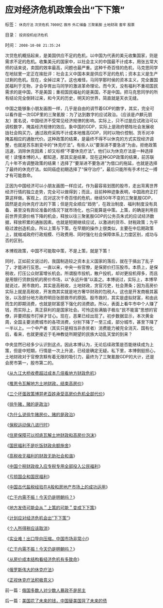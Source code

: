 # 应对经济危机政策会出“下下策”

标签： `休克疗法` `次贷危机` `7000亿` `救市` `外汇储备` `三聚氰胺` `土地财政` `套牢` `股票` 

目录： `投资投机经济危机`

时间： `2008-10-08 21:35:24`

次贷危机概括起来，是美国供应不足的危机，以中国为代表的美元收集国家，则是需求不足的危机。收集美元的国家中，以社会主义的中国最不计成本，用张五常大师的话来说，卖国的效率最高，问题也最严重。这种千奇百怪的危机，马克思同学在地狱里一定正在挨批评：社会主义中国本来是供应不足的危机；资本主义是生产过剩的危机。现在，全掉过来了。这也难怪，马同学那时侯的资本主义，完全置国民福利于无物，才会孕育出马同学的激进革命理论。而今天，没有福利不重视国民需求的是中国，不是美国；重视国民福祉的是美国，不是中国。把马克思同学的所有结论完全倒转过来，和今天的历史，明天的世界，简直就是天衣无缝。

中国之能够象小朋友画图一样，几乎是自由的调节着GDP的数字，其实，完全可以看作是一次GDP里的三聚氰胺：为了达到数字的应试政治。（应该是卢麒元朋友）匿名说，中国经济不受常见经济规律的影响。实际上，只不过是应试政治可以调校数字，掩盖经济规律的效应。象中国的GDP，实际上是政府牺牲社会发展收拢社会购买力，通过政府采购不计成本地推高GDP，同时以物价控制、货币对冲掩盖相应的通胀代价。这种政策的结果，是最终不得不以休克的方式实现经济调整，也就是苏东剧变中的“休克疗法”。有些人以“要渐进不要急进”为由，拒绝政策迅速，消除休克因素；却又标榜“不要休克疗法”。他们以为休克疗法是一种选择呢！读懂本博的人，都知道，那其实是结果，现在这种GDP政策的结果，前苏联几十年不肯调整政策的结果！选择了“要渐进不要急进”为借口的拖延，也就是选择了最终的休克疗法。如同癌症初期选择了“保守治疗”，最后只能所有手术付之一搏才有可能救命。

正因为中国经济可以小朋友画图一样应试，作为最容易划图的股市，走出背离世界经济行情的独立走势，完全可以做得到；而且，目前种种迹象表明，中国政府正打算这样做。客观上，应对这次千奇百怪的危机，继续50年不变的三聚氰胺GDP，固然是走向休克疗法的下策；但是完全顺应“趋势”，在政治制度、福利制度没有具备、甚至没有舆论准备的情况下就市场化，也只能算是中策。上策，的确是利用目前世界资源价格下降的机会，释放以往三聚氰胺GDP的公务员朱式的应试经济数据，释放积累的通胀因素。也就是短期继续应试，以激进的货币、财税政策；为平稳过渡创造机会。所以上策与下策，在早期的操作上很类似，主要在中后期政策上，就缩减政府行政规模、行政费用、同时强化社会保障体系上力度区别，成功与否的区别。

本博观政策，中国不可能取中策，不是上策，就是下策！

同时，正如前文说过的，我国制造较之资本主义国家的落后，就在于搞出了乱子了，才能进行反思。一直以来，中央一些官僚，是保房价打压股市。本质上，是保税收，打压公众财富增长机会。所谓股市投机，散户投机，却对更投机得多，而且是用银行贷款投机的房价市场，以“永远升值”以盖之。本博说过，实际上，本博早就说过，房市救的，其实是高税收，土地财政，贪官污吏，社会萧条；因为高房价实际上就是高税收，开发商其实就是地方奢华财政的包税人。这也是开发商极其嚣张，以及部分地方政府明目张胆救市的原因。股市救的，其实是虚拟财富，和由此而生的即期消费，也就是财富感下强化的消费欲。所以，表面上看牛市中个人赚了钱，而实际上，真正获利的是国家社会。可怜这些满脑子极左“民不能富”思想的官僚，非要把股市打掉才甘心。现在，恶果已经出现了。初步数据显示，本次黄金周，全国主要消费城市的各项消费，分别下降了一至三成，部分城市，甚至下降了一半以上。一个中产者（其实只是相当非赤贫者）消费能力被完全消灭、国有化后，看来，也就更接近于毛神教徒所期望的民族大动乱天堂的到来？

中央显然已经多少认识到这点。因此本博认为，无论后续政策是否能继续成为上策，但是中短期，行情是一次上升波，已经是确定无疑。私下里，本博倒挺担心，土地财政对于官僚贪黩有着无限的吸引力，最终为了三聚氰胺GDP的大计，还是会房市第一，股市第二的。

《[从九江大桥收费超过成本几倍看地方财政危机](../../../2007/9/7/地方财政危机中侵吞了多少纳税人资产？.md)》

《[推恩令瓦解地方土地财政，结束高房价](../../../2008/6/28/推恩令瓦解地方土地财政，结束高房价.md)》

《[三个坏蛋政策博羿老百姓承受高房价危机全部代价](../../../2008/7/4/三个坏蛋政策博羿老百姓承受高房价危机全部代价.md)》

《[徐牛赌，赌的是政治](../../../2008/7/10/徐牛赌，赌的是政治.md)》

《[为什么说徐牛赌房价，赌的是政治](../../../2008/7/11/为什么说徐牛赌房价，赌的是政治.md)》

《[保税运动保八进行时](../../../2009/6/17/保税运动现在进行时.md)》

《[住房保障可以彻底瓦解土地财政和高房价泡沫](../../../2007/10/5/远离经适房：租赁补贴和廉租房瓦解房地产泡沫.md)》

《[国民福利不是吃饭财政余额施舍](../../../2007/11/15/国民福利不是吃饭财政余额施舍.md)》

《[高税收无福利的财政无助社会和谐](../../../2007/12/23/冗员吃饭财政拖累：高税收无福利无助社会和谐.md)》

《[中国个税财政收入应专税专用全部投入公民福利](../../../2007/12/24/中国个税财政收入应专税专用全部投入公民社会保障.md)》

《[亏损国企和国民福利](../../../2008/9/5/亏损国企和国民福利.md)》

《[中国古代盐税经验在A股和房地产市场上的成功运用](../../../2008/9/9/中国古代盐税经验在A股和房地产市场上的成功运用.md)》

《[亡于内需不振！今天仍是明朝吗？](../../../2008/11/3/亡于内需不振！今天仍是明朝吗？.md)》

《[地方发债可能会从＂上策的可能＂变成下下策](../../../2008/10/31/地方发债可能会从＂上策的可能＂变成下下策.md)》

《[计划应对经济危机会出“下下策”](../../../2008/10/8/应对经济危机政策会出“下下策”.md)》

《[个人所得税应该取消](../../../2008/11/19/国富民穷之弱国应取消个人税.md)》

《[实业难！出口导向压缩，中国市场非常小!](../../../2008/5/4/实业难！中国市场其实非常小!.md)》

《[亡于内需不振！今天仍是明朝吗？](../../../2008/11/3/亡于内需不振！今天仍是明朝吗？.md)》

《[从房价成本结构看经济危机有多致命](../../../2008/11/28/从房价成本结构看经济危机有多致命.md)》

《[俄罗斯伟大的休克疗法](../../../2008/12/18/俄罗斯休克疗法可能被妖魔化了.md)》

《[正视休克疗法积极意义](../../../2008/12/23/私有化，关闭亏损国企，强化社会保障.md)》



前一篇：[俄国多数人对少数人暴政不是民主](../../../2008/10/6/俄国多数人对少数人暴政不是民主.md)

后一篇：[美国花了未来的钱，中国替美国背了未来的债](../../../2008/10/9/美国花了未来的钱，中国替美国背了未来的债.md)